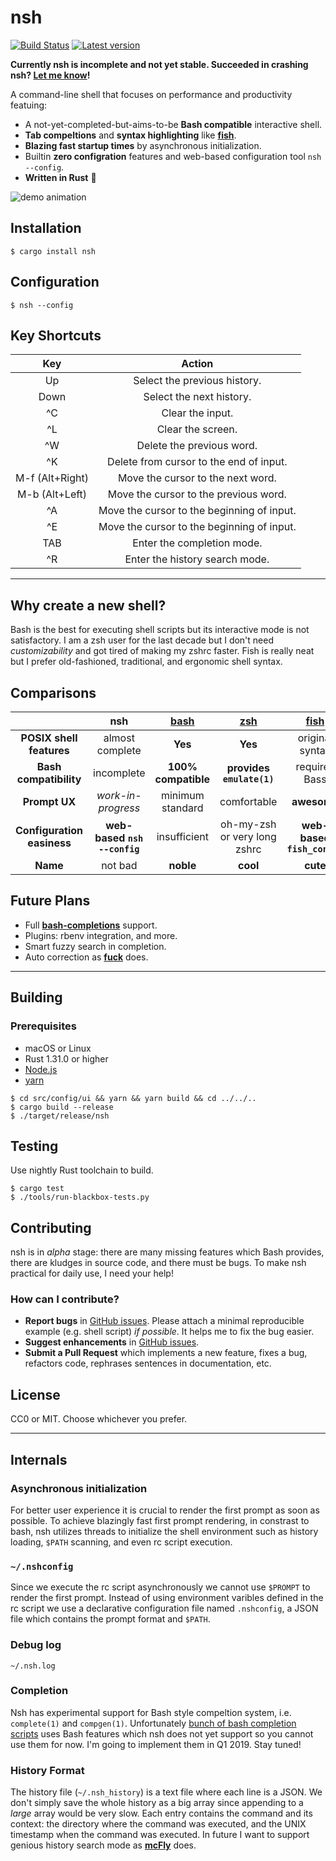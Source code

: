 nsh
====
[![Build Status](https://travis-ci.com/seiyanuta/nsh.svg?branch=master)](https://travis-ci.com/seiyanuta/nsh)
[![Latest version](https://img.shields.io/crates/v/nsh.svg)](https://crates.io/crates/nsh)

**Currently nsh is incomplete and not yet stable. Succeeded in crashing nsh? [Let me know](https://github.com/seiyanuta/nsh/issues)!**

A command-line shell that focuses on performance and productivity featuing:
- A not-yet-completed-but-aims-to-be **Bash compatible** interactive shell.
- **Tab compeltions** and **syntax highlighting** like **[fish](http://fishshell.com/)**.
- **Blazing fast startup times** by asynchronous initialization.
- Builtin **zero configration** features and web-based configuration tool `nsh --config`.
- **Written in Rust** :crab:

![demo animation](https://gist.githubusercontent.com/seiyanuta/6deb34b183f30f45e1d239dba1e07dd8/raw/a9f194f41c59dbecac297c7e94e4ec26efaa2ddc/demo.gif)

Installation
------------
```
$ cargo install nsh
```

Configuration
-------------
```
$ nsh --config
```

Key Shortcuts
-------------

|     **Key**     |                 **Action**                 |
|:---------------:|:------------------------------------------:|
| Up              | Select the previous history.               |
| Down            | Select the next history.                   |
| ^C              | Clear the input.                           |
| ^L              | Clear the screen.                          |
| ^W              | Delete the previous word.                  |
| ^K              | Delete from cursor to the end of input.    |
| M-f (Alt+Right) | Move the cursor to the next word.          |
| M-b (Alt+Left)  | Move the cursor to the previous word.      |
| ^A              | Move the cursor to the beginning of input. |
| ^E              | Move the cursor to the beginning of input. |
| TAB             | Enter the completion mode.                 |
| ^R              | Enter the history search mode.             |

----

Why create a new shell?
-----------------------
Bash is the best for executing shell scripts but its interactive mode is not satisfactory. I am
a zsh user for the last decade but I don't need *customizability* and got tired of making my zshrc
faster. Fish is really neat but I prefer old-fashioned, traditional, and ergonomic shell syntax.

Comparisons
-----------
| | **nsh**  | **[bash](https://www.gnu.org/software/bash)**  | **[zsh](http://www.zsh.org/)** | **[fish](http://fishshell.com/)** | **[PowerShell](https://github.com/PowerShell/PowerShell)** |
| :-: | :-: | :-: | :-: | :-: | :-: |
| **POSIX shell features**   | almost complete              | **Yes**             | **Yes**                      | original syntax             | No             |
| **Bash compatibility**     | incomplete                   | **100% compatible** | **provides `emulate(1)`**    | requires Bass               | No             |
| **Prompt UX**              | *work-in-progress*           | minimum standard    | comfortable                  | **awesome**                 | comfortable    |
| **Configuration easiness** | **web-based `nsh --config`** | insufficient        | oh-my-zsh or very long zshrc | **web-based `fish_config`** | insufficient   |
| **Name**                   | not bad                      | **noble**           | **cool**                     | **cute**                    | **super cool** |

Future Plans
------------
- Full **[bash-completions](https://github.com/scop/bash-completion)** support.
- Plugins: rbenv integration, and more.
- Smart fuzzy search in completion.
- Auto correction as **[fuck](https://github.com/nvbn/thefuck)** does.

----

Building
--------
### Prerequisites
- macOS or Linux
- Rust 1.31.0 or higher
- [Node.js](https://nodejs.org/en/)
- [yarn](https://yarnpkg.com/lang/en/docs/install)

```
$ cd src/config/ui && yarn && yarn build && cd ../../..
$ cargo build --release
$ ./target/release/nsh
```

Testing
-------
Use nightly Rust toolchain to build.

```
$ cargo test
$ ./tools/run-blackbox-tests.py
```

Contributing
------------
nsh is in *alpha* stage: there are many missing features which Bash provides, there are kludges in
source code, and there must be bugs. To make nsh practical for daily use, I need your help!

### How can I contribute?
- **Report bugs** in [GitHub issues](https://github.com/seiyanuta/nsh/issues). Please attach
  a minimal reproducible example (e.g. shell script) *if possible*. It helps me to fix the bug easier.
- **Suggest enhancements** in [GitHub issues](https://github.com/seiyanuta/nsh/issues).
- **Submit a Pull Request** which implements a new feature, fixes a bug, refactors code, rephrases sentences in documentation, etc.

License
-------
CC0 or MIT. Choose whichever you prefer.

----

Internals
---------

### Asynchronous initialization
For better user experience it is crucial to render the first prompt as soon as possible.
To achieve blazingly fast first prompt rendering, in constrast to bash, nsh utilizes threads
to initialize the shell environment such as history loading, `$PATH` scanning, and even
rc script execution.

### `~/.nshconfig`
Since we execute the rc script asynchronously we cannot use `$PROMPT` to render the first
prompt. Instead of using environment varibles defined in the rc script we use a declarative
configuration file named `.nshconfig`, a JSON file which contains the prompt format and `$PATH`.

### Debug log
`~/.nsh.log`

### Completion
Nsh has experimental support for Bash style compeltion system, i.e. `complete(1)` and `compgen(1)`. Unfortunately
[bunch of bash completion scripts](https://github.com/scop/bash-completion) uses Bash features which nsh does not yet
support so you cannot use them for now. I'm going to implement them in Q1 2019. Stay tuned!

### History Format
The history file (`~/.nsh_history`) is a text file where each line is a JSON. We don't simply save the whole history
as a big array since appending to a *large* array would be very slow. Each entry contains the command and its context:
the directory where the command was executed, and the UNIX timestamp when the command was executed. In future I want to
support genious history search mode as **[mcFly](https://github.com/cantino/mcfly)** does.
